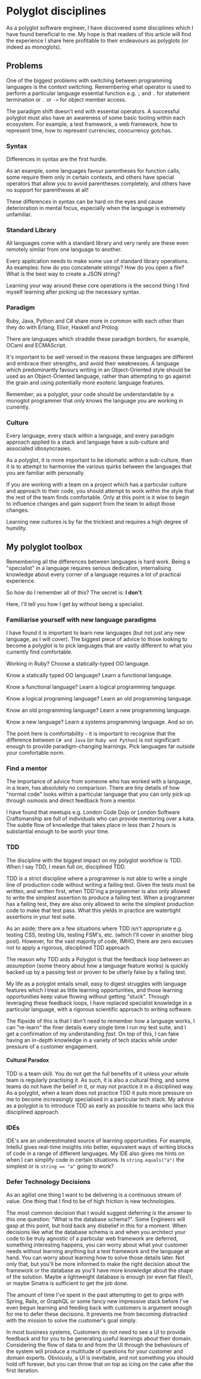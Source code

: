 # Polyglot disciplines

As a polyglot software engineer, I have discovered some disciplines which I have found beneficial to me. My hope is that readers of this article will find the experience I share here profitable to their endeavours as polyglots (or indeed as monoglots). 

## Problems

One of the biggest problems with switching between programming languages is the context switching. Remembering what operator is used to perform a particular language essential function e.g. `;` and `.` for statement termination or `.` or `->` for object member access.

The paradigm shift doesn't end with essential operators. A successful polyglot must also have an awareness of some basic tooling within each ecosystem. For example, a test framework, a web framework, how to represent time, how to represent currencies, concurrency gotchas. 

### Syntax

Differences in syntax are the first hurdle.

As an example, some languages favour parentheses for function calls, some require them only in certain contexts, and others have special operators that allow you to avoid parentheses completely, and others have no support for parentheses at all!

These differences in syntax can be hard on the eyes and cause deterioration in mental focus, especially when the language is extremely unfamiliar.  

### Standard Library

All languages come with a standard library and very rarely are these even remotely similar from one language to another.

Every application needs to make some use of standard library operations. As examples: how do you concatenate strings? How do you open a file? What is the best way to create a JSON string?

Learning your way around these core operations is the second thing I find myself learning after picking up the necessary syntax.

### Paradigm

Ruby, Java, Python and C# share more in common with each other than they do with Erlang, Elixir, Haskell and Prolog.

There are languages which straddle these paradigm borders, for example, OCaml and ECMAScript.

It's important to be well versed in the reasons these languages are different and embrace their strengths, and avoid their weaknesses. A language which predominantly favours writing in an Object-Oriented style should be used as an Object-Oriented language, rather than attempting to go against the grain and using potentially more esoteric language features. 

Remember; as a polyglot, your code should be understandable by a monoglot programmer that *only* knows the language you are working in currently.

### Culture

Every language, every stack within a language, and every paradigm approach applied to a stack and language have a sub-culture and associated idiosyncrasies. 

As a polyglot, it is more important to be idiomatic within a sub-culture, than it is to attempt to harmonise the various quirks between the languages that you are familiar with personally. 

If you are working with a team on a project which has a particular culture and approach to their code, you should attempt to work within the style that the rest of the team finds comfortable. Only at this point is it wise to begin to influence changes and gain support from the team to adopt those changes. 

Learning new cultures is by far the trickiest and requires a high degree of humility.

## My polyglot toolbox

Remembering all the differences between languages is hard work. Being a "specialist" in a language requires serious dedication, internalising knowledge about every corner of a language requires a lot of practical experience.

So how do I remember all of this? The secret is: **I don't**. 

Here, I'll tell you how I get by without being a specialist.

### Familiarise yourself with new language paradigms

I have found it is important to learn new languages (but not just any new language, as I will cover). The biggest piece of advice to those looking to become a polyglot is to pick languages that are vastly different to what you currently find comfortable.

Working in Ruby? Choose a statically-typed OO language.

Know a statically typed OO language? Learn a functional language.

Know a functional language? Learn a logical programming language.

Know a logical programing language? Learn an old programming language.

Know an old programming language? Learn a new programming language.

Know a new language? Learn a systems programming language.
And so on.

The point here is comfortability - it is important to recognise that the difference between `C# and Java` (or `Ruby and Python`) is not significant enough to provide paradigm-changing learnings. Pick languages far outside your comfortable norm.

### Find a mentor

The importance of advice from someone who has worked with a language, in a team, has absolutely no comparison. There are tiny details of how "normal code" looks within a particular language that you can only pick up through osmosis and direct feedback from a mentor. 

I have found that meetups e.g. London Code Dojo or London Software Craftsmanship are full of individuals who can provide mentoring over a kata. The subtle flow of knowledge that takes place in less than 2 hours is substantial enough to be worth your time.

### TDD

The discipline with the biggest impact on my polyglot workflow is TDD. When I say TDD, I mean full on, disciplined TDD. 

TDD is a strict discipline where a programmer is not able to write a single line of production code without writing a failing test. Given the tests must be written, and written first, when TDD'ing a programmer is also only allowed to write the simplest assertion to produce a failing test. When a programmer has a failing test, they are also only allowed to write the simplest production code to make that test pass. What this yields in practice are watertight assertions in your test suite. 

As an aside; there are a few situations where TDD isn't appropriate e.g. testing CSS, testing UIs, testing FSM's, etc. (which I'll cover in another blog post). However, for the vast majority of code, IMHO, there are zero excuses not to apply a rigorous, disciplined TDD approach.  

The reason why TDD aids a Polyglot is that the feedback loop between an *assumption* (some theory about how a language feature works) is quickly backed up by a passing test or proven to be utterly false by a failing test. 

My life as a polyglot entails small, easy to digest struggles with language features which I treat as little learning opportunities, and those learning opportunities keep value flowing without getting "stuck". Through leveraging these feedback loops, I have replaced specialist knowledge in a particular language, with a rigorous scientific approach to writing software. 

The flipside of this is that I don't need to remember how a language works, I can "re-learn" the finer details every single time I run my test suite, and I get a confirmation of my understanding _fast_. On top of this, I can fake having an in-depth knowledge in a variety of tech stacks while under pressure of a customer engagement.

#### Cultural Paradox

TDD is a team skill. You do not get the full benefits of it unless your whole team is regularly practising it. As such, it is also a cultural thing, and some teams do not have the belief in it, or may not practice it in a disciplined way. As a polyglot, when a team does not practice TDD it puts more pressure on me to become increasingly specialised in a particular tech stack. My advice as a polyglot is to introduce TDD as early as possible to teams who lack this disciplined approach. 

### IDEs

IDE's are an underestimated source of learning opportunities. For example, IntelliJ gives real-time insights into better, equivalent ways of writing blocks of code in a range of different languages. My IDE also gives me hints on when I can simplify code in certain situations. Is `string.equals("a")` the simplest or is `string == "a"` going to work?

### Defer Technology Decisions

As an agilist one thing I want to be delivering is a continuous stream of value. One thing that I find to be of high friction is new technologies. 

The most common decision that I would suggest deferring is the answer to this one question: "What is the database schema?". Some Engineers will gasp at this point, but hold back any disbelief in this for a moment. When decisions like what the database schema is and when you architect your code to be truly agnostic of a particular web framework are deferred, something interesting happens, you can worry about what your customer needs without learning anything but a test framework and the language at hand. You can worry about learning how to solve those details later. Not only that, but you'll be more informed to make the right decision about the framework or the database as you'll have more knowledge about the shape of the solution. Maybe a lightweight database is enough (or even flat files!), or maybe Sinatra is sufficient to get the job done.

The amount of time I've spent in the past attempting to get to grips with Spring, Rails, or GraphQL or some fancy new impressive stack before I've even begun learning and feeding back with customers is argument enough for me to defer these decisions. It prevents me from becoming distracted with the mission to solve the customer's goal simply.  

In most business systems, Customers do not need to see a UI to provide feedback and for you to be generating useful learnings about their domain. Considering the flow of data to and from the UI through the behaviours of the system will produce a multitude of questions for your customer and domain experts. Obviously, a UI is inevitable, and not something you should hold off forever, but you can throw that on top as icing on the cake after the first iteration. 
